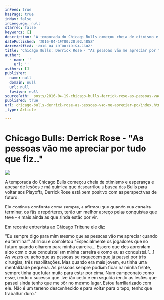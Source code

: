 ```yaml
---
inFeed: true
hasPage: true
inNav: false
inLanguage: null
starred: false
keywords: []
description: 'A temporada do Chicago Bulls começou cheia de otimismo e esperança e apesar de lesões e má química que descarrilou a busca dos Bulls para voltar aos Playoffs, Derrick Rose está bem positivo com as perspectivas de futuro.'
datePublished: '2016-04-19T00:20:02.485Z'
dateModified: '2016-04-19T00:19:54.558Z'
title: 'Chicago Bulls: Derrick Rose - "As pessoas vão me apreciar por tudo que fiz.."'
author:
  - name: ''
    url: ''
authors: []
publisher:
  name: null
  domain: null
  url: null
  favicon: null
sourcePath: _posts/2016-04-19-chicago-bulls-derrick-rose-as-pessoas-vao-me-apreciar-po.md
published: true
url: chicago-bulls-derrick-rose-as-pessoas-vao-me-apreciar-po/index.html
_type: Article

---
```

# Chicago Bulls: Derrick Rose - "As pessoas vão me apreciar por tudo que fiz.."
![](https://the-grid-user-content.s3-us-west-2.amazonaws.com/0dbdb0d8-8120-4fdf-bf0c-c92111013645.jpg)

A temporada do Chicago Bulls começou cheia de otimismo e esperança e apesar de lesões e má química que descarrilou a busca dos Bulls para voltar aos Playoffs, Derrick Rose está bem positivo com as perspectivas de futuro.

Ele continua confiante como sempre, e afirmou que quando sua carreira terminar, os fãs e repórteres, terão um melhor apreço pelas conquistas que teve - e mais ainda as que ainda estão por vir. 

Em recente entrevista ao Chicago Tribune ele diz: 

"Eu sempre digo para mim mesmo que as pessoas vão me apreciar quando eu terminar" afirmou e completou "Especialmente os jogadores que no futuro quando olharem para minha carreira... Espero que eles aprendam algo com o que conquistei em minha carreira e como eu as conquistei.\[...\] As vezes eu acho que as pessoas se esquecem que já passei por três cirurgias, três reabilitações. Mas quando era mais jovem, eu tinha uma mentalidade pequena. As pessoas sempre podiam ficar na minha frente, sempre tinha que lutar muito para estar por cima. Num campeonato como esse, tendo o sucesso que tive tão cedo e em seguida tendo as lesões que passei ainda tenho que me pôr no mesmo lugar. Estou familiarizado com ele. Não é um terreno desconhecido e para voltar para o topo, tenho que trabalhar duro."